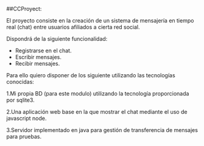 ##CCProyect:

El proyecto consiste en la creación de un sistema de mensajería en tiempo real (chat) entre usuarios afiliados a cierta red social. 

Dispondrá de la siguiente funcionalidad:

- Registrarse en el chat.
- Escribir mensajes.
- Recibir mensajes.

Para ello quiero disponer de los siguiente utilizando las tecnologías conocidas:

1.Mi propia BD (para este modulo) utilizando la tecnología proporcionada por sqlite3.

2.Una aplicación web base en la que mostrar el chat mediante el uso de javascript node.

3.Servidor implementado en java para gestión de transferencia de mensajes para pruebas.



      

